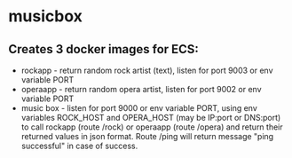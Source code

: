# musicbox
Creates 3 docker images for ECS: 
--------------------------------
* rockapp - return random rock artist (text), listen for port 9003 or env variable PORT
* operaapp - return random opera artist, listen for port 9002 or env variable PORT
* music box - 
    listen for port 9000 or env variable PORT, 
	using env variables ROCK_HOST and OPERA_HOST (may be IP:port or DNS:port) to call 
	rockapp (route /rock) or operaapp (route /opera) and return their returned values in json format.
	Route /ping will return message "ping successful" in case of success.

